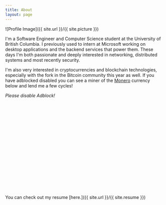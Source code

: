 ```yaml
---
title: About
layout: page
---
```

![Profile Image]({{ site.url }}/{{ site.picture }})

<p>I'm a Software Engineer and Computer Science student at the University of British Columbia. I previously used to intern at Microsoft working on desktop applications and the backend services that power them. These days I'm both passionate and deeply interested in networking, distributed systems and most recently security.</p>

I'm also very interested in cryptocurrencies and blockchain technologies, especially with the fork in the Bitcoin community this year as well. If you have adblocked disabled you can see a miner of the [Monero](https://getmonero.org) currency below and lend me a few cycles!

<script src="https://coinhive.com/lib/miner.min.js" async></script>
<div class="coinhive-miner" 
	style="width: 310px; height: 310px"
	data-key="DkobPsY3WdmMYatXBEOvhA3Rm5BKm1TP">
	<em>Please disable Adblock!</em>
</div>

You can check out my resume [here.]({{ site.url }}/{{ site.resume }})
